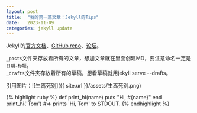 ```yaml
---
layout: post
title:  "我的第一篇文章：Jekyll的Tips"
date:   2023-11-09 
categories: jekyll update
---
```


Jekyll的[官方文档][jekyll-docs]、[GitHub repo][jekyll-gh]、[论坛][jekyll-talk]。

`_posts`文件夹存放着所有的文章，想加文章就在里面创建MD，要注意命名一定是`日期-标题`。  
`_drafts`文件夹存放着所有的草稿，想看草稿就用jekyll serve --drafts。  

引用图片：![生离死别]({{ site.url }}/assets/生离死别.png)


{% highlight ruby %}
def print_hi(name)
  puts "Hi, #{name}"
end
print_hi('Tom')
#=> prints 'Hi, Tom' to STDOUT.
{% endhighlight %}


[jekyll-docs]: https://jekyllrb.com/docs/home
[jekyll-gh]:   https://github.com/jekyll/jekyll
[jekyll-talk]: https://talk.jekyllrb.com/
